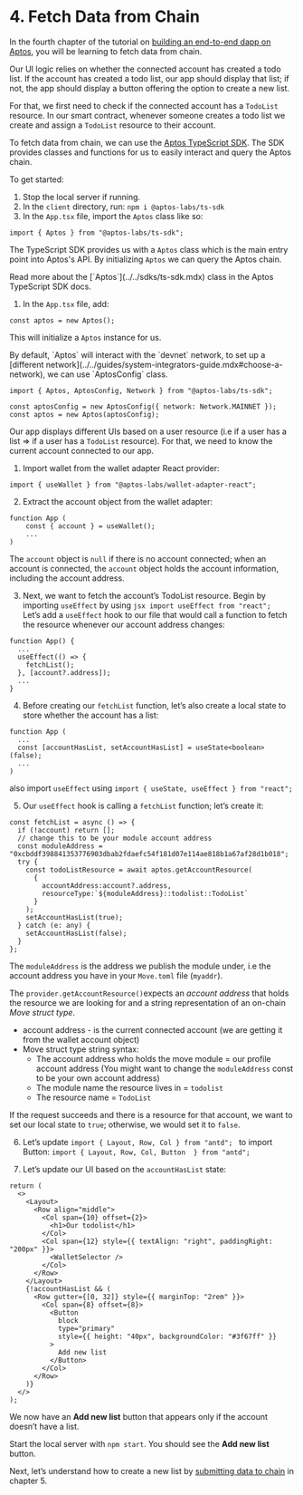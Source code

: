 # 4. Fetch Data from Chain

In the fourth chapter of the tutorial on [building an end-to-end dapp on Aptos](../build-e2e-dapp.mdx), you will be learning to fetch data from chain.

Our UI logic relies on whether the connected account has created a todo list. If the account has created a todo list, our app should display that list; if not, the app should display a button offering the option to create a new list.

For that, we first need to check if the connected account has a `TodoList` resource. In our smart contract, whenever someone creates a todo list we create and assign a `TodoList` resource to their account.

To fetch data from chain, we can use the [Aptos TypeScript SDK](../../sdks/ts-sdk.mdx). The SDK provides classes and functions for us to easily interact and query the Aptos chain.

To get started:

1. Stop the local server if running.
2. In the `client` directory, run: `npm i @aptos-labs/ts-sdk`
3. In the `App.tsx` file, import the `Aptos` class like so:

```tsx filename="App.tsx"
import { Aptos } from "@aptos-labs/ts-sdk";
```

The TypeScript SDK provides us with a `Aptos` class which is the main entry point into Aptos's API. By initializing `Aptos` we can query the Aptos chain.

<Callout type="info">
Read more about the [`Aptos`](../../sdks/ts-sdk.mdx) class in the Aptos TypeScript SDK docs.
</Callout>

1. In the `App.tsx` file, add:

```tsx filename="App.tsx"
const aptos = new Aptos();
```

This will initialize a `Aptos` instance for us.

<Callout type="info">
By default, `Aptos` will interact with the `devnet` network, to set up a [different network](../../guides/system-integrators-guide.mdx#choose-a-network), we can use `AptosConfig` class.

```tsx filename="App.tsx"
import { Aptos, AptosConfig, Network } from "@aptos-labs/ts-sdk";

const aptosConfig = new AptosConfig({ network: Network.MAINNET });
const aptos = new Aptos(aptosConfig);
```

</Callout>

Our app displays different UIs based on a user resource (i.e if a user has a list ⇒ if a user has a `TodoList` resource). For that, we need to know the current account connected to our app.

1. Import wallet from the wallet adapter React provider:

```tsx filename="App.tsx"
import { useWallet } from "@aptos-labs/wallet-adapter-react";
```

2. Extract the account object from the wallet adapter:

```tsx filename="App.tsx"
function App (
	const { account } = useWallet();
	...
)
```

The `account` object is `null` if there is no account connected; when an account is connected, the `account` object holds the account information, including the account address.

3. Next, we want to fetch the account’s TodoList resource.
   Begin by importing `useEffect` by using `jsx import useEffect from "react"; `
   Let’s add a `useEffect` hook to our file that would call a function to fetch the resource whenever our account address changes:

```tsx filename="App.tsx"
function App() {
  ...
  useEffect(() => {
    fetchList();
  }, [account?.address]);
  ...
}
```

4. Before creating our `fetchList` function, let’s also create a local state to store whether the account has a list:

```tsx filename="App.tsx"
function App (
  ...
  const [accountHasList, setAccountHasList] = useState<boolean>(false);
  ...
)
```

also import `useEffect` using
`import { useState, useEffect } from "react"; `

5. Our `useEffect` hook is calling a `fetchList` function; let’s create it:

```tsx filename="App.tsx"
const fetchList = async () => {
  if (!account) return [];
  // change this to be your module account address
  const moduleAddress = "0xcbddf398841353776903dbab2fdaefc54f181d07e114ae818b1a67af28d1b018";
  try {
    const todoListResource = await aptos.getAccountResource(
      {
        accountAddress:account?.address,
        resourceType:`${moduleAddress}::todolist::TodoList`
      }
    );
    setAccountHasList(true);
  } catch (e: any) {
    setAccountHasList(false);
  }
};
```

The `moduleAddress` is the address we publish the module under, i.e the account address you have in your `Move.toml` file (`myaddr`).

The `provider.getAccountResource()`expects an _account address_ that holds the resource we are looking for and a string representation of an on-chain _Move struct type_.

- account address - is the current connected account (we are getting it from the wallet account object)
- Move struct type string syntax:
  - The account address who holds the move module = our profile account address (You might want to change the `moduleAddress` const to be your own account address)
  - The module name the resource lives in = `todolist`
  - The resource name = `TodoList`

If the request succeeds and there is a resource for that account, we want to set our local state to `true`; otherwise, we would set it to `false`.

6. Let’s update `import { Layout, Row, Col } from "antd"; ` to import Button:
   `import { Layout, Row, Col, Button  } from "antd"; `

7. Let’s update our UI based on the `accountHasList` state:

```tsx filename="App.tsx"
return (
  <>
    <Layout>
      <Row align="middle">
        <Col span={10} offset={2}>
          <h1>Our todolist</h1>
        </Col>
        <Col span={12} style={{ textAlign: "right", paddingRight: "200px" }}>
          <WalletSelector />
        </Col>
      </Row>
    </Layout>
    {!accountHasList && (
      <Row gutter={[0, 32]} style={{ marginTop: "2rem" }}>
        <Col span={8} offset={8}>
          <Button
            block
            type="primary"
            style={{ height: "40px", backgroundColor: "#3f67ff" }}
          >
            Add new list
          </Button>
        </Col>
      </Row>
    )}
  </>
);
```

We now have an **Add new list** button that appears only if the account doesn’t have a list.

Start the local server with `npm start`. You should see the **Add new list** button.

Next, let’s understand how to create a new list by [submitting data to chain](5-submit-data-to-chain.mdx) in chapter 5.